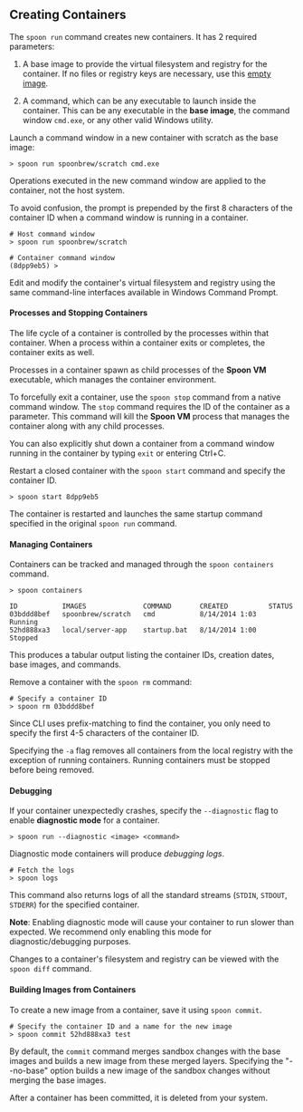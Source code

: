 ## Creating Containers

The `spoon run` command creates new containers. It has 2 required parameters:

1. A base image to provide the virtual filesystem and registry for the container. If no files or registry keys are necessary, use this [empty image](http://spoonium.net/hub/spoonbrew/scratch).

2. A command, which can be any executable to launch inside the container. This can be any executable in the **base image**, the command window `cmd.exe`, or any other valid Windows utility.

Launch a command window in a new container with scratch as the base image:

```
> spoon run spoonbrew/scratch cmd.exe
```

Operations executed in the new command window are applied to the container, not the host system.

To avoid confusion, the prompt is prepended by the first 8 characters of the container ID when a command window is running in a container.

```
# Host command window
> spoon run spoonbrew/scratch

# Container command window
(8dpp9eb5) >
```

Edit and modify the container's virtual filesystem and registry using the same command-line interfaces available in Windows Command Prompt.

#### Processes and Stopping Containers

The life cycle of a container is controlled by the processes within that container. When a process within a container exits or completes, the container exits as well.

Processes in a container spawn as child processes of the **Spoon VM** executable, which manages the container environment. 

To forcefully exit a container, use the `spoon stop` command from a native command window. The `stop` command requires the ID of the container as a parameter. This command will kill the **Spoon VM** process that manages the container along with any child processes. 

You can also explicitly shut down a container from a command window running in the container by typing `exit` or entering Ctrl+C.

Restart a closed container with the `spoon start` command and specify the container ID.

```
> spoon start 8dpp9eb5
```

The container is restarted and launches the same startup command specified in the original `spoon run` command.

#### Managing Containers

Containers can be tracked and managed through the `spoon containers` command.

```
> spoon containers

ID           IMAGES              COMMAND       CREATED          STATUS
03bddd8bef   spoonbrew/scratch   cmd           8/14/2014 1:03   Running
52hd888xa3   local/server-app    startup.bat   8/14/2014 1:00   Stopped
```

This produces a tabular output listing the container IDs, creation dates, base images, and commands.

<!-- If your container has multiple processes with transient lifetimes, it may be useful to view which processes are, at a given point in time, running within a container. 

The `top` command will list and detail all of the running processes in a container.

To view the running processes in a given container, execute `spoon top <id of the container to view>`. -->

Remove a container with the `spoon rm` command:

```
# Specify a container ID
> spoon rm 03bddd8bef
```

Since CLI uses prefix-matching to find the container, you only need to specify the first 4-5 characters of the container ID.

Specifying the `-a` flag removes all containers from the local registry with the exception of running containers. Running containers must be stopped before being removed.

#### Debugging

If your container unexpectedly crashes, specify the `--diagnostic` flag to enable **diagnostic mode** for a container.

```
> spoon run --diagnostic <image> <command>
```

Diagnostic mode containers will produce *debugging logs*.

```
# Fetch the logs
> spoon logs
```

This command also returns logs of all the standard streams (`STDIN`, `STDOUT`, `STDERR`) for the specified container.

**Note**: Enabling diagnostic mode will cause your container to run slower than expected. We recommend only enabling this mode for diagnostic/debugging purposes. 

Changes to a container's filesystem and registry can be viewed with the `spoon diff` command. 

#### Building Images from Containers

To create a new image from a container, save it using `spoon commit`.

```
# Specify the container ID and a name for the new image
> spoon commit 52hd888xa3 test
```

By default, the `commit` command merges sandbox changes with the base images and builds a new image from these merged layers. Specifying the "--no-base" option builds a new image of the sandbox changes without merging the base images.

After a container has been committed, it is deleted from your system.
